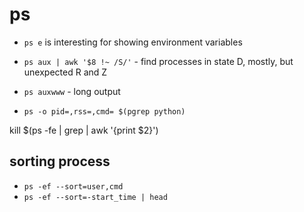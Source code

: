 # ps

- `ps e` is interesting for showing environment variables
- `ps aux | awk '$8 !~ /S/'` - find processes in state D, mostly, but unexpected R and Z 

- `ps auxwww` - long output
- `ps -o pid=,rss=,cmd= $(pgrep python)`

kill <signal> $(ps -fe | grep <pattern> | awk '{print $2}')

sorting process
---

- `ps -ef --sort=user,cmd`
- `ps -ef --sort=-start_time | head`